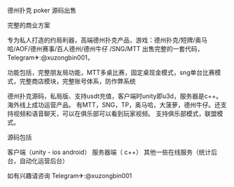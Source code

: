 德州扑克 poker 源码出售


完整的商业方案

专为私人打造的约局利器，高端德州扑克产品，游戏：德州扑克/短牌/奥马哈/AOF/德州赛事/百人德州/德州牛仔 /SNG/MTT 出售完整的一套代码，Telegram✈:@xuzongbin001，

功能包括，完整朋友局功能，MTT多桌比赛，固定桌现金模式，sng单台比赛模式，完整商店模块，完整账号体系，防作弊系统

德州扑克源码，私局版、支持usdt充值，客户端时unity即u3d，服务器是c++。
海外线上成功运营产品。
有MTT，SNG，TP，奥马哈，大菠萝，德州牛仔。还支持视频和语音聊天，可以在俱乐部可以看到玩家视频。
支持俱乐部模式，联盟模式。

源码包括

客户端（unity - ios android） 服务器端（ c++） 其他一些在线服务（统计后台，自动化运营后台）

如有兴趣请咨询 Telegram✈:@xuzongbin001
